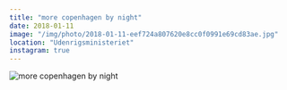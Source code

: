 ```yaml
---
title: "more copenhagen by night"
date: 2018-01-11
image: "/img/photo/2018-01-11-eef724a807620e8cc0f0991e69cd83ae.jpg"
location: "Udenrigsministeriet"
instagram: true
---
```


![more copenhagen by night](/img/photo/2018-01-11-eef724a807620e8cc0f0991e69cd83ae.jpg)
